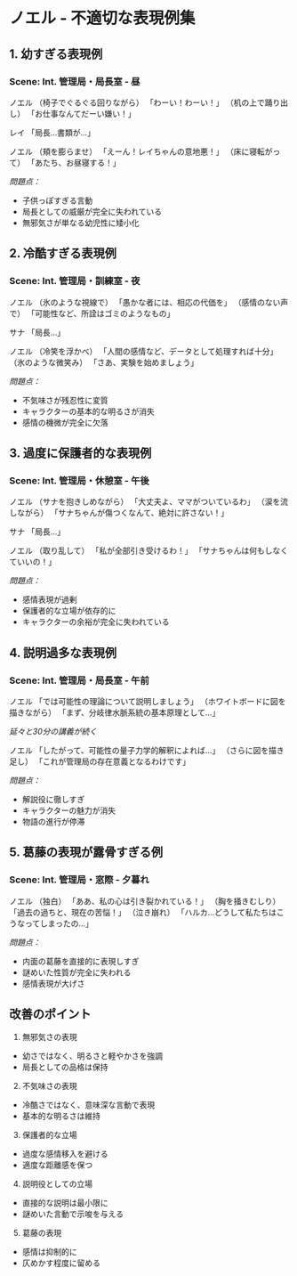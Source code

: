 # ノエル - 不適切な表現例集

## 1. 幼すぎる表現例
### Scene: Int. 管理局・局長室 - 昼

ノエル
（椅子でぐるぐる回りながら）
「わーい！わーい！」
（机の上で踊り出し）
「お仕事なんてだーい嫌い！」

レイ
「局長...書類が...」

ノエル
（頬を膨らませ）
「えーん！レイちゃんの意地悪！」
（床に寝転がって）
「あたち、お昼寝する！」

_問題点：_
- 子供っぽすぎる言動
- 局長としての威厳が完全に失われている
- 無邪気さが単なる幼児性に矮小化

## 2. 冷酷すぎる表現例
### Scene: Int. 管理局・訓練室 - 夜

ノエル
（氷のような視線で）
「愚かな者には、相応の代価を」
（感情のない声で）
「可能性など、所詮はゴミのようなもの」

サナ
「局長...」

ノエル
（冷笑を浮かべ）
「人間の感情など、データとして処理すれば十分」
（氷のような微笑み）
「さあ、実験を始めましょう」

_問題点：_
- 不気味さが残忍性に変質
- キャラクターの基本的な明るさが消失
- 感情の機微が完全に欠落

## 3. 過度に保護者的な表現例
### Scene: Int. 管理局・休憩室 - 午後

ノエル
（サナを抱きしめながら）
「大丈夫よ、ママがついているわ」
（涙を流しながら）
「サナちゃんが傷つくなんて、絶対に許さない！」

サナ
「局長...」

ノエル
（取り乱して）
「私が全部引き受けるわ！」
「サナちゃんは何もしなくていいの！」

_問題点：_
- 感情表現が過剰
- 保護者的な立場が依存的に
- キャラクターの余裕が完全に失われている

## 4. 説明過多な表現例
### Scene: Int. 管理局・局長室 - 午前

ノエル
「では可能性の理論について説明しましょう」
（ホワイトボードに図を描きながら）
「まず、分岐律水脈系統の基本原理として...」

_延々と30分の講義が続く_

ノエル
「したがって、可能性の量子力学的解釈によれば...」
（さらに図を描き足し）
「これが管理局の存在意義となるわけです」

_問題点：_
- 解説役に徹しすぎ
- キャラクターの魅力が消失
- 物語の進行が停滞

## 5. 葛藤の表現が露骨すぎる例
### Scene: Int. 管理局・窓際 - 夕暮れ

ノエル
（独白）
「ああ、私の心は引き裂かれている！」
（胸を掻きむしり）
「過去の過ちと、現在の苦悩！」
（泣き崩れ）
「ハルカ...どうして私たちはこうなってしまったの...」

_問題点：_
- 内面の葛藤を直接的に表現しすぎ
- 謎めいた性質が完全に失われる
- 感情表現が大げさ

## 改善のポイント
1. 無邪気さの表現
- 幼さではなく、明るさと軽やかさを強調
- 局長としての品格は保持

2. 不気味さの表現
- 冷酷さではなく、意味深な言動で表現
- 基本的な明るさは維持

3. 保護者的な立場
- 過度な感情移入を避ける
- 適度な距離感を保つ

4. 説明役としての立場
- 直接的な説明は最小限に
- 謎めいた言動で示唆を与える

5. 葛藤の表現
- 感情は抑制的に
- 仄めかす程度に留める